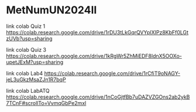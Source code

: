 # MetNumUN2024II

link colab Quiz 1
https://colab.research.google.com/drive/1rDU3tLkGqrQVYplXIPz8KbFf0LGtzUVb?usp=sharing

link colab Quiz 3
https://colab.research.google.com/drive/1kRgWr5ZhMiEDF8ldnX5OOXo-upetJExM?usp=sharing

link colab Lab4
https://colab.research.google.com/drive/1rCfiT9oNAGY-jeL3uGkzMsaZJn1R7bqP

link colab LabATQ
https://colab.research.google.com/drive/1nCoGjtfBb7uDAZVZGOns2ab2ykB7TCnF#scrollTo=VvmqGbPe2mxl
